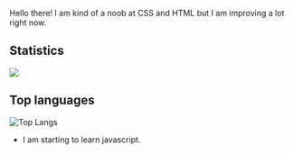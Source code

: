 Hello there! I am kind of a noob at CSS and HTML but I am improving a lot right now. 

## Statistics
<img src="https://github-readme-stats.vercel.app/api?username=shinyish&&show_icons=true&title_color=88FFBA&icon_color=bb2acf&text_color=daf7dc&bg_color=151515">



## Top languages
![Top Langs](https://github-readme-stats.vercel.app/api/top-langs/?username=shinyish&theme=radical&title_color=8E2DE2&text_color=fff)

- I am starting to learn javascript.
